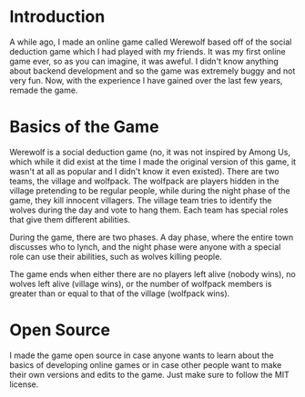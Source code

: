 # Introduction
A while ago, I made an online game called Werewolf based off of the social deduction game which I had played with my friends. It was my first online game ever, so as you can imagine, it was aweful. I didn't know anything about backend development and so the game was extremely buggy and not very fun. Now, with the experience I have gained over the last few years, remade the game.

# Basics of the Game
Werewolf is a social deduction game (no, it was not inspired by Among Us, which while it did exist at the time I made the original version of this game, it wasn't at all as popular and I didn't know it even existed). There are two teams, the village and wolfpack. The wolfpack are players hidden in the village pretending to be regular people, while during the night phase of the game, they kill innocent villagers. The village team tries to identify the wolves during the day and vote to hang them. Each team has special roles that give them different abilities.

During the game, there are two phases. A day phase, where the entire town discusses who to lynch, and the night phase were anyone with a special role can use their abilities, such as wolves killing people.

The game ends when either there are no players left alive (nobody wins), no wolves left alive (village wins), or the number of wolfpack members is greater than or equal to that of the village (wolfpack wins).

# Open Source
I made the game open source in case anyone wants to learn about the basics of developing online games or in case other people want to make their own versions and edits to the game. Just make sure to follow the MIT license.
